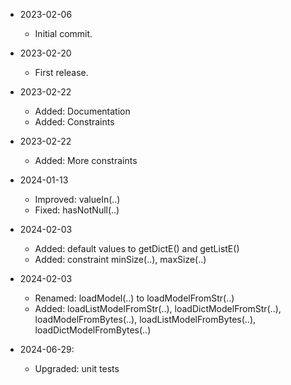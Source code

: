 * 2023-02-06
	* Initial commit.

* 2023-02-20
	* First release.

* 2023-02-22
	* Added: Documentation
	* Added: Constraints

* 2023-02-22
	* Added: More constraints

* 2024-01-13
	* Improved: valueIn(..)
	* Fixed: hasNotNull(..)

* 2024-02-03
	* Added: default values to getDictE() and getListE()
	* Added: constraint minSize(..), maxSize(..)

* 2024-02-03
	* Renamed: loadModel(..) to loadModelFromStr(..)
	* Added: loadListModelFromStr(..), loadDictModelFromStr(..), loadModelFromBytes(..), loadListModelFromBytes(..), loadDictModelFromBytes(..)

* 2024-06-29:
	* Upgraded: unit tests
